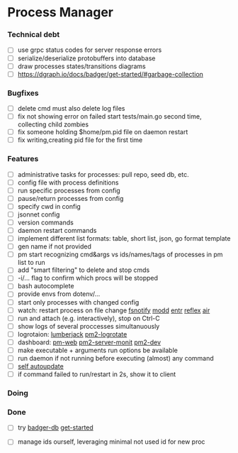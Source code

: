# Process Manager

### Technical debt

- [ ] use grpc status codes for server response errors  
- [ ] serialize/deserialize protobuffers into database  
- [ ] draw processes states/transitions diagrams  
- [ ] https://dgraph.io/docs/badger/get-started/#garbage-collection  

### Bugfixes

- [ ] delete cmd must also delete log files  
- [ ] fix not showing error on failed start tests/main.go second time, collecting child zombies  
- [ ] fix someone holding $home/pm.pid file on daemon restart  
- [ ] fix writing,creating pid file for the first time  

### Features

- [ ] administrative tasks for processes: pull repo, seed db, etc.  
- [ ] config file with process definitions  
- [ ] run specific processes from config  
- [ ] pause/return processes from config  
- [ ] specify cwd in config  
- [ ] jsonnet config  
- [ ] version commands  
- [ ] daemon restart commands  
- [ ] implement different list formats: table, short list, json, go format template  
- [ ] gen name if not provided  
- [ ] pm start recognizing cmd&args vs ids/names/tags of processes in pm list to run  
- [ ] add "smart filtering" to delete and stop cmds  
- [ ] -i/... flag to confirm which procs will be stopped  
- [ ] bash autocomplete  
- [ ] provide envs from dotenv/...  
- [ ] start only processes with changed config  
- [ ] watch: restart process on file change [fsnotify](https://github.com/fsnotify/fsnotify) [modd](https://github.com/cortesi/modd) [entr](https://github.com/eradman/entr) [reflex](https://github.com/cespare/reflex) [air](https://github.com/cosmtrek/air)  
- [ ] run and attach (e.g. interactively), stop on Ctrl-C  
- [ ] show logs of several proccesses simultanuously  
- [ ] logrotaion: [lumberjack](https://github.com/natefinch/lumberjack) [pm2-logrotate](https://github.com/keymetrics/pm2-logrotate)  
- [ ] dashboard: [pm-web](https://github.com/VividCortex/pm-web) [pm2-server-monit](https://github.com/keymetrics/pm2-server-monit) [pm2-dev](https://github.com/Unitech/pm2-dev)  
- [ ] make executable + arguments run options be available  
- [ ] run daemon if not running before executing (almost) any command  
- [ ] [self autoupdate](https://developers.redhat.com/articles/2022/11/14/3-ways-embed-commit-hash-go-programs)  
- [ ] if command failed to run/restart in 2s, show it to client  

### Doing


### Done

- [ ] try [badger-db](https://github.com/dgraph-io/badger) [get-started](https://dgraph.io/docs/badger/get-started/)  
- [ ] manage ids ourself, leveraging minimal not used id for new proc  

